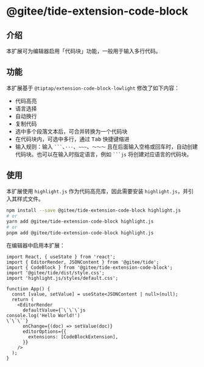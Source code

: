 # @gitee/tide-extension-code-block

## 介绍

本扩展可为编辑器启用「代码块」功能，一般用于输入多行代码。

## 功能

本扩展基于 `@tiptap/extension-code-block-lowlight` 修改了如下内容：

- 代码高亮
- 语言选择
- 自动换行
- 复制代码
- 选中多个段落文本后，可合并转换为一个代码块
- 在代码块内，可选中多行，通过 <kbd>Tab</kbd> 快捷键缩进
- 输入规则：输入 <code>\`\`\`</code>、`···`、`~~~`、`～～～` 且在后面输入空格或回车时，自动创建代码块。也可以在输入时指定语言，例如 <code>\`\`\`js</code> 将创建对应语言的代码块。

## 使用

本扩展使用 `highlight.js` 作为代码高亮库，因此需要安装 `highlight.js`，并引入其样式文件。

```bash
npm install --save @gitee/tide-extension-code-block highlight.js
# or
yarn add @gitee/tide-extension-code-block highlight.js
# or
pnpm add @gitee/tide-extension-code-block highlight.js
```

在编辑器中启用本扩展：

```tsx
import React, { useState } from 'react';
import { EditorRender, JSONContent } from '@gitee/tide';
import { CodeBlock } from '@gitee/tide-extension-code-block';
import '@gitee/tide/dist/style.css';
import 'highlight.js/styles/default.css';

function App() {
  const [value, setValue] = useState<JSONContent | null>(null);
  return (
    <EditorRender
      defaultValue={`\`\`\`js
console.log('Hello World!')
\`\`\``}
      onChange={(doc) => setValue(doc)}
      editorOptions={{
        extensions: [CodeBlockExtension],
      }}
    />
  );
}
```
